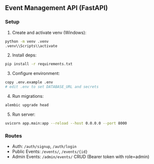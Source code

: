 ## Event Management API (FastAPI)

### Setup
1. Create and activate venv (Windows):
```bash
python -m venv .venv
.venv\\Scripts\\activate
```
2. Install deps:
```bash
pip install -r requirements.txt
```
3. Configure environment:
```bash
copy .env.example .env
# edit .env to set DATABASE_URL and secrets
```
4. Run migrations:
```bash
alembic upgrade head
```
5. Run server:
```bash
uvicorn app.main:app --reload --host 0.0.0.0 --port 8000
```

### Routes
- Auth: `/auth/signup`, `/auth/login`
- Public Events: `/events/`, `/events/{id}`
- Admin Events: `/admin/events/` CRUD (Bearer token with role=admin)








